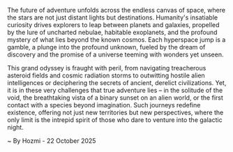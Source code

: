 
The future of adventure unfolds across the endless canvas of space, where the stars are not just distant lights but destinations. Humanity's insatiable curiosity drives explorers to leap between planets and galaxies, propelled by the lure of uncharted nebulae, habitable exoplanets, and the profound mystery of what lies beyond the known cosmos. Each hyperspace jump is a gamble, a plunge into the profound unknown, fueled by the dream of discovery and the promise of a universe teeming with wonders yet unseen.

This grand odyssey is fraught with peril, from navigating treacherous asteroid fields and cosmic radiation storms to outwitting hostile alien intelligences or deciphering the secrets of ancient, derelict civilizations. Yet, it is in these very challenges that true adventure lies – in the solitude of the void, the breathtaking vista of a binary sunset on an alien world, or the first contact with a species beyond imagination. Such journeys redefine existence, offering not just new territories but new perspectives, where the only limit is the intrepid spirit of those who dare to venture into the galactic night.

~ By Hozmi - 22 October 2025
